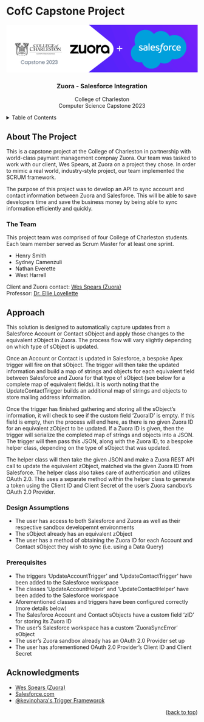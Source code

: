 # CofC Capstone Project

 <div align="center">
   <a href="https://github.com/everettens/Capstone2023-Zuora-Salesforce-Integration">
     <img src="/Misc/header2.png" alt="Logo" >
   </a>

   <h3 align="center">Zuora - Salesforce Integration</h3>

   <p align="center">
     College of Charleston
     <br />
     Computer Science Capstone 2023


 <!--     <a href="/">Watch the video</a> -->

   </p>
 </div>

   <!-- TABLE OF CONTENTS -->
 <details>
   <summary>Table of Contents</summary>
   <ol>
     <li>
       <a href="#about-the-project">About The Project</a>
       <ul>
         <li><a href="#the-team">The Team</a></li>
       </ul>
     </li>
     <li>
       <a href="#approach">Approach</a>
       <ul>
         <li><a href="#design-assumptions">Design Assumptions</a></li>
         <li><a href="#prerequisites">Dependencies and Prerequisites</a></li>
       </ul>
     </li>
     <li><a href="#acknowledgments">Acknowledgments</a></li>
   </ol>
 </details>
 </div>


 <!-- ABOUT THE PROJECT -->
 ## About The Project
 <p>
   This is a capstone project at the College of Charleston in partnership with world-class paymant management compnay Zuora. Our team was tasked to work with our client, Wes Spears, at Zuora on a project they chose. In order to mimic a real world, industry-style project, our team implemented the SCRUM framework. 
 </p>
 <p>
   The purpose of this project was to develop an API to sync account and contact information between Zuora and Salesforce. This will be able to save developers time and save the business money by being able to sync information efficiently and quickly.
 </p>
 <p>

 </p>


 ### The Team

 This project team was comprised of four College of Charleston students. Each team member served as Scrum Master for at least one sprint. 
 * Henry Smith
 * Sydney Camenzuli
 * Nathan Everette
 * West Harrell

 Client and Zuora contact:  [Wes Spears (Zuora)](https://www.linkedin.com/in/wesleyspears/)
 <br>
 Professor: [Dr. Ellie Lovellette](https://www.linkedin.com/in/ellie-lovellette-7212a2ab/)




 ## Approach

 <p>This solution is designed to automatically capture updates from a Salesforce Account or Contact sObject and apply those changes to the equivalent zObject in Zuora. The process flow will vary slightly depending on which type of sObject is updated.
 </p>
 <p>
 	Once an Account or Contact is updated in Salesforce, a bespoke Apex trigger will fire on that sObject. The trigger will then take the updated information and build a map of strings and objects for each equivalent field between Salesforce and Zuora for that type of sObject (see below for a complete map of equivalent fields). It is worth noting that the UpdateContactTrigger builds an additional map of strings and objects to store mailing address information.
  </p>
  <p>
 	Once the trigger has finished gathering and storing all the sObject’s information, it will check to see if the custom field ‘ZuoraID’ is empty. If this field is empty, then the process will end here, as there is no given Zuora ID for an equivalent zObject to be updated. If a Zuora ID is given, then the trigger will serialize the completed map of strings and objects into a JSON. The trigger will then pass this JSON, along with the Zuora ID, to a bespoke helper class, depending on the type of sObject that was updated.
  </p>
  <p>
 	The helper class will then take the given JSON and make a Zuora REST API call to update the equivalent zObject, matched via the given Zuora ID from Salesforce.
 The helper class also takes care of authentication and utilizes OAuth 2.0. This uses a separate method within the helper class to generate a token using the Client ID and Client Secret of the user’s Zuora sandbox’s OAuth 2.0 Provider.
  </p>

 ### Design Assumptions
 * The user has access to both Salesforce and Zuora as well as their respective sandbox developemnt environments
 * The sObject already has an equivalent zObject
 * The user has a method of obtaining the Zuora ID for each Account and Contact sObject they wish to sync (i.e. using a Data Query)

 ### Prerequisites

 * The triggers ‘UpdateAccountTrigger’ and ‘UpdateContactTrigger’ have been added to the Salesforce workspace
 * The classes ‘UpdateAccountHelper’ and ‘UpdateContactHelper’ have been added to the Salesforce workspace
 * Aforementioned classes and triggers have been configured correctly (more details below)
 * The Salesforce Account and Contact sObjects have a custom field ‘zID’ for storing its Zuora ID
 * The user’s Salesforce workspace has a custom ‘ZuoraSyncError’ sObject
 * The user’s Zuora sandbox already has an OAuth 2.0 Provider set up
 * The user has aforementioned OAuth 2.0 Provider’s Client ID and Client Secret





 <!-- ACKNOWLEDGMENTS -->
 ## Acknowledgments


 * [Wes Spears (Zuora)](https://www.linkedin.com/in/wesleyspears/)
 * [Salesforce.com](https://developer.salesforce.com/docs)
 * [@kevinohara's Trigger Frameworok](https://github.com/kevinohara80/sfdc-trigger-framework)


 <p align="right">(<a href="#cofc-capstone-project">back to top</a>)</p>
